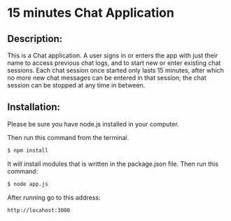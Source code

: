 # 15 minutes Chat Application

## Description:
This is a Chat application. A user signs in or enters the app with just their
name to access previous chat logs, and to start new or enter existing chat 
sessions. Each chat session once started only lasts 15 minutes, after which no 
more new chat messages can be entered in that session; the chat session can be 
stopped at any time in between.

## Installation:
Please be sure you have node.js installed in your computer.

Then run this command from the terminal.

```sh
$ npm install
```

It will install modules that is written in the package.json file.
Then run this command:

```sh
$ node app.js
```

After running go to this address:

```sh
http://locahost:3000
```